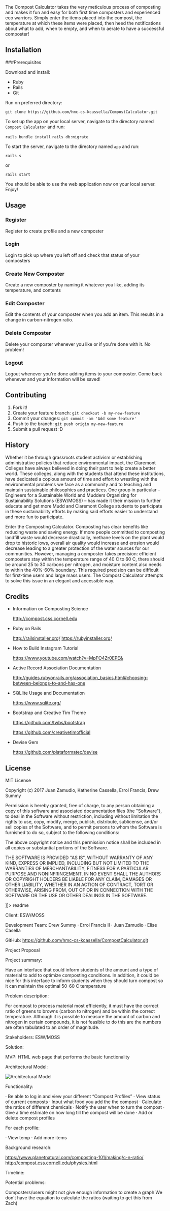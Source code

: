 <snippet>
  <content><![CDATA[
# ${1:Compost Calculator}

The Compost Calculator takes the very meticulous process of composting and makes it fun and easy for both first time composters and experienced eco warriors. Simply enter the items placed into the compost, the temperature at which these items were placed, then heed the notifications about what to add, when to empty, and when to aerate to have a successful composter!

## Installation

  ###Prerequisites

  Download and install: 
  
  - Ruby
  - Rails
  - Git

Run on preferred directory:

`git clone https://github.com/hmc-cs-kcassella/CompostCalculator.git`

To set up the app on your local server, navigate to the directory named `Compost Calculator` and run:

`rails bundle install`
`rails db:migrate`

To start the server, navigate to the directory named `app` and run:

`rails s`

or

`rails start`

You should be able to use the web application now on your local server. Enjoy!

## Usage

  ### Register
  
  Register to create profile and a new composter

  ### Login
  
  Login to pick up where you left off and check that status of your composters

  ### Create New Composter
  
  Create a new composter by naming it whatever you like, adding its temperature, and contents

  ### Edit Composter

  Edit the contents of your composter when you add an item. This results in a change in carbon-nitrogen ratio.

  ### Delete Composter

  Delete your composter whenever you like or if you're done with it. No problem!

  ### Logout

  Logout whenever you're done adding items to your composter. Come back whenever and your information will be saved!

## Contributing

1. Fork it!
2. Create your feature branch: `git checkout -b my-new-feature`
3. Commit your changes: `git commit -am 'Add some feature'`
4. Push to the branch: `git push origin my-new-feature`
5. Submit a pull request :D

## History

Whether it be through grassroots student activism or establishing administrative policies that reduce environmental impact, the Claremont Colleges have always believed in doing their part to help create a better world. These colleges, along with the students that attend these institutions, have dedicated a copious amount of time and effort to wrestling with the environmental problems we face as a community and to teaching and maintain sustainable philosophies and practices. One group in particular – Engineers for a Sustainable World and Mudders Organizing for Sustainability Solutions (ESW/MOSS) – has made it their mission to further educate and get more Mudd and Claremont College students to participate in these sustainability efforts by making said efforts easier to understand and more fun to participate. 

Enter the Composting Calculator. Composting has clear benefits like reducing waste and saving energy. If more people committed to composting landfill waste would decrease drastically, methane levels on the plant would drop to historic lows, overall air quality would increase and erosion would decrease leading to a greater protection of the water sources for our communities. However, managing a composter takes precision: efficient composters stay within the temperature range of 40 C to 60 C, there should be around 25 to 30 carbons per nitrogen, and moisture content also needs to within the 40%-60% boundary. This required precision can be difficult for first-time users and large mass users. The Compost Calculator attempts to solve this issue in an elegant and accessible way.

## Credits

- Information on Composting Science
  
  http://compost.css.cornell.edu

- Ruby on Rails
  
  http://railsinstaller.org/
  https://rubyinstaller.org/

- How to Build Instagram Tutorial

  https://www.youtube.com/watch?v=MpFO4Zr0EPE&

- Active Record Association Documentation
  
  http://guides.rubyonrails.org/association_basics.html#choosing-between-belongs-to-and-has-one

- SQLlite Usage and Documentation

  https://www.sqlite.org/

- Bootstrap and Creative Tim Theme
  
  https://github.com/twbs/bootstrap

  https://github.com/creativetimofficial

- Devise Gem

  https://github.com/plataformatec/devise

## License

MIT License

Copyright (c) 2017 Juan Zamudio, Katherine Cassella, Errol Francis, Drew Summy

Permission is hereby granted, free of charge, to any person obtaining a copy
of this software and associated documentation files (the "Software"), to deal
in the Software without restriction, including without limitation the rights
to use, copy, modify, merge, publish, distribute, sublicense, and/or sell
copies of the Software, and to permit persons to whom the Software is
furnished to do so, subject to the following conditions:

The above copyright notice and this permission notice shall be included in all
copies or substantial portions of the Software.

THE SOFTWARE IS PROVIDED "AS IS", WITHOUT WARRANTY OF ANY KIND, EXPRESS OR
IMPLIED, INCLUDING BUT NOT LIMITED TO THE WARRANTIES OF MERCHANTABILITY,
FITNESS FOR A PARTICULAR PURPOSE AND NONINFRINGEMENT. IN NO EVENT SHALL THE
AUTHORS OR COPYRIGHT HOLDERS BE LIABLE FOR ANY CLAIM, DAMAGES OR OTHER
LIABILITY, WHETHER IN AN ACTION OF CONTRACT, TORT OR OTHERWISE, ARISING FROM,
OUT OF OR IN CONNECTION WITH THE SOFTWARE OR THE USE OR OTHER DEALINGS IN THE
SOFTWARE.

]]></content>
  <tabTrigger>readme</tabTrigger>
</snippet>

Client: ESW/MOSS

Development Team:
  Drew Summy
· Errol Francis II
· Juan Zamudio
· Elise Casella

GitHub: https://github.com/hmc-cs-kcassella/CompostCalculator.git

Project Proposal

Project summary:

Have an interface that could inform students of the amount and a type of material to add to optimize composting conditions. In addition, it could be nice for this interface to inform students when they should turn compost so it can maintain the optimal 50-60 C temperature

Problem description:

For compost to process material most efficiently, it must have the correct ratio of greens to browns (carbon to nitrogen) and be within the correct temperature. Although it is possible to measure the amount of carbon and nitrogen in certain compounds, it is not feasible to do this are the numbers are often tabulated to an order of magnitude.

Stakeholders:
ESW/MOSS

Solution:

MVP:
HTML web page that performs the basic functionality

Architectural Model:

![Architectural Model](images/Architecture_2.0.png?raw=true)

Functionality:

· Be able to log in and view your different “Compost Profiles”
· View status of current composts
· Input what food you add the the compost
· Calculate the ratios of different chemicals
· Notify the user when to turn the compost
· Give a time estimate on how long till the compost will be done
· Add or delete compost profiles

For each profile:

· View temp
· Add more items

Background research:

https://www.planetnatural.com/composting-101/making/c-n-ratio/
http://compost.css.cornell.edu/physics.html

Timeline:

Potential problems:

Composters/users might not give enough information to create a graph
We don’t have the equation to calculate the ratios (waiting to get this from Zach)
